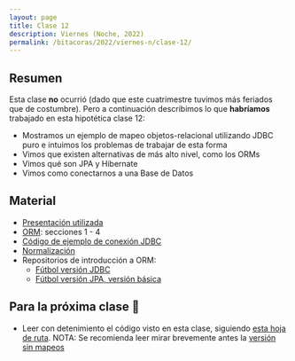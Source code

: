```yaml
---
layout: page
title: Clase 12
description: Viernes (Noche, 2022)
permalink: /bitacoras/2022/viernes-n/clase-12/
---
```



## Resumen

Esta clase **no** ocurrió (dado que este cuatrimestre tuvimos más feriados que de costumbre). Pero a continuación describimos lo que __habríamos__ trabajado en esta hipotética clase 12:

- Mostramos un ejemplo de mapeo objetos-relacional utilizando JDBC puro e intuimos los problemas de trabajar de esta forma
- Vimos que existen alternativas de más alto nivel, como los ORMs
- Vimos qué son JPA y Hibernate
- Vimos como conectarnos a una Base de Datos

## Material

- [Presentación utilizada](https://docs.google.com/presentation/d/1UdFd8EKeeDTvrpY0w46BzA7Fr-X7UjCvb-8lw-jrb3o/edit#slide=id.g35f391192_00)
- [ORM](https://docs.google.com/document/d/1YLmp9vMnSzKg2emt3Bx564Tf1CLalShPc98Z8nCoi7s/edit): secciones 1 - 4
- [Código de ejemplo de conexión JDBC](https://gist.github.com/flbulgarelli/f2219952bcacb33ea35a71a4e5478399)
- [Normalización](https://docs.google.com/document/d/1Jil-3oiveXDtY1iKBCof7jE9ooRFJ-f1KjcXgaGk6F0/edit#heading=h.aa3gqw2dds4m)
- Repositorios de introducción a ORM:
   - [Fútbol versión JDBC](https://github.com/dds-utn/eg-equipos-futbol-jdbc-java)
   - [Fútbol versión JPA, versión básica](https://github.com/dds-utn/jpa-proof-of-concept-template/blob/futbol/README.md)


## Para la próxima clase 📅

- Leer con detenimiento el código visto en esta clase, siguiendo [esta hoja de ruta](https://github.com/dds-utn/jpa-proof-of-concept-template/blob/futbol/README.md). NOTA: Se recomienda leer mirar brevemente antes la [versión sin mapeos](https://github.com/dds-utn/jpa-proof-of-concept-template/tree/futbol-sin-mapeos)